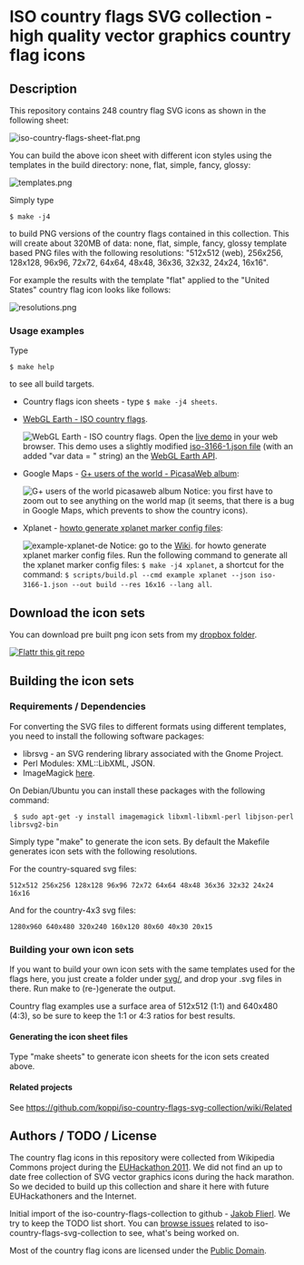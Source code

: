 # ISO country flags SVG collection - high quality vector graphics country flag icons

## Description
This repository contains 248 country flag SVG icons as shown in the following sheet:

![iso-country-flags-sheet-flat.png](https://raw.github.com/koppi/iso-country-flags-svg-collection/master/examples/iso-country-flags-sheet-flat.png "ISO country flags svg collection")

You can build the above icon sheet with different icon styles using the templates in the build directory: none, flat, simple, fancy, glossy:

![templates.png](https://raw.github.com/koppi/iso-country-flags-svg-collection/master/examples/templates.png "Country flag icons templates")

Simply type

```
$ make -j4
```

to build PNG versions of the country flags contained in this collection. This will create about 320MB of data: none, flat, simple, fancy, glossy template based PNG files with the following resolutions: "512x512 (web), 256x256, 128x128, 96x96, 72x72, 64x64, 48x48, 36x36, 32x32, 24x24, 16x16".

For example the results with the template "flat" applied to the "United States" country flag icon looks like follows:

![resolutions.png](https://raw.github.com/koppi/iso-country-flags-svg-collection/master/examples/resolutions.png "Country flag icon resoultions")
 
### Usage examples

Type

```
$ make help
```

to see all build targets.

* Country flags icon sheets - type ```$ make -j4 sheets```.

* [WebGL Earth - ISO country flags](http://tinyurl.com/webgl-earth-iso-country-flags).

  ![WebGL Earth - ISO country flags](https://raw.github.com/koppi/iso-country-flags-svg-collection/master/examples/example-webgl-earth.png). Open the [live demo](http://tinyurl.com/webgl-earth-iso-country-flags) in your web browser. This demo uses a slightly modified [iso-3166-1.json file](http://dl.dropbox.com/u/3139257/iso-country-flags-svg-collection/examples/iso-3166-1.json) (with an added "var data = " string) an the [WebGL Earth API](http://www.webglearth.org/).

* Google Maps - [G+ users of the world - PicasaWeb album](http://goo.gl/mHyJb):

  ![G+ users of the world picasaweb album](https://raw.github.com/koppi/iso-country-flags-svg-collection/master/examples/example-google-maps.png) Notice: you first have to zoom out to see anything on the world map (it seems, that there is a bug in Google Maps, which prevents to show the country icons).

* Xplanet - [howto generate xplanet marker config files](https://github.com/koppi/iso-country-flags-svg-collection/wiki/example-xplanet):

  ![example-xplanet-de](https://raw.github.com/koppi/iso-country-flags-svg-collection/master/examples/example-xplanet-de.png) Notice: go to the [Wiki](https://github.com/koppi/iso-country-flags-svg-collection/wiki/example-xplanet). for howto generate xplanet marker config files. Run the following command to generate all the xplanet marker config files: ```$ make -j4 xplanet```, a shortcut for the command: ```$ scripts/build.pl --cmd example xplanet --json iso-3166-1.json --out build --res 16x16 --lang all```.
  
## Download the icon sets

You can download pre built png icon sets from my [dropbox folder](http://goo.gl/oaoEl).

[![Flattr this git repo](http://api.flattr.com/button/flattr-badge-large.png)](https://flattr.com/submit/auto?user_id=koppi&url=https://github.com/koppi/iso-country-flags-svg-collection&title=&language=&tags=svg,country,flags&category=images)

## Building the icon sets

### Requirements / Dependencies

For converting the SVG files to different formats using different templates, you need to install the following software packages:

* librsvg - an SVG rendering library associated with the Gnome Project.
* Perl Modules: XML::LibXML, JSON.
* ImageMagick [here](http://www.imagemagick.org/).

On Debian/Ubuntu you can install these packages with the following command:

```
 $ sudo apt-get -y install imagemagick libxml-libxml-perl libjson-perl librsvg2-bin
```

Simply type "make" to generate the icon sets. By default the Makefile generates icon sets with the following resolutions.

For the country-squared svg files:

```
512x512 256x256 128x128 96x96 72x72 64x64 48x48 36x36 32x32 24x24 16x16
```

And for the country-4x3 svg files:

```
1280x960 640x480 320x240 160x120 80x60 40x30 20x15
```

### Building your own icon sets

If you want to build your own icon sets with the same templates used for the flags here, you just create a folder under [svg/](https://github.com/koppi/iso-country-flags-svg-collection/tree/master/svg), and drop your .svg files in there. Run make to (re-)generate the output.

Country flag examples use a surface area of 512x512 (1:1) and 640x480 (4:3), so be sure to keep the 1:1 or 4:3 ratios for best results.

#### Generating the icon sheet files

Type "make sheets" to generate icon sheets for the icon sets created above.

#### Related projects

See https://github.com/koppi/iso-country-flags-svg-collection/wiki/Related

## Authors / TODO / License

The country flag icons in this repository were collected from Wikipedia Commons project during the [EUHackathon 2011](http://www.euhackathon.eu/). We did not find an up to date free collection of SVG vector graphics icons during the hack marathon. So we decided to build up this collection and share it here with future EUHackathoners and the Internet.

Initial import of the iso-country-flags-collection to github - [Jakob Flierl](https://github.com/koppi). We try to keep the TODO list short. You can [browse issues](https://github.com/koppi/iso-country-flags-svg-collection/issues) related to iso-country-flags-svg-collection to see, what's being worked on.

Most of the country flag icons are licensed under the [Public Domain](http://en.wikipedia.org/wiki/Public_domain).
